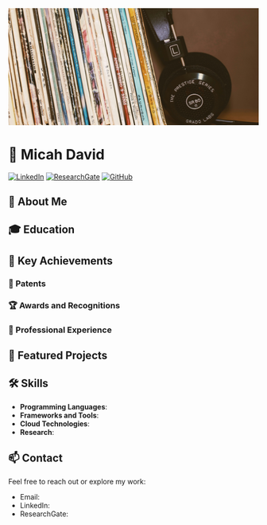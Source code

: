 <picture>
  <img alt="Shows an illustrated sun in light mode and a moon with stars in dark mode." src="records.jpg">
</picture>


# 🎱  Micah David
 
[![LinkedIn]()]()
[![ResearchGate]()]()
[![GitHub]()]()
 
## 🚀 About Me
 

 
## 🎓 Education


 
## 🌟 Key Achievements
 
### 📜 Patents
 
### 🏆 Awards and Recognitions

 
### 💼 Professional Experience

 
## 📂 Featured Projects

 
## 🛠️ Skills
- **Programming Languages**:
- **Frameworks and Tools**: 
- **Cloud Technologies**:
- **Research**:
## 📫 Contact
Feel free to reach out or explore my work:
- Email: []()
- LinkedIn: []()
- ResearchGate: []()
